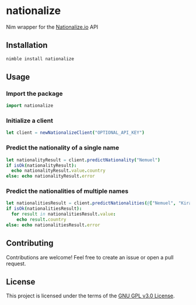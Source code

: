 # nationalize

Nim wrapper for the [Nationalize.io](https://nationalize.io) API

## Installation

```bash
nimble install nationalize
```

## Usage

### Import the package

```nim
import nationalize
```

### Initialize a client

```nim
let client = newNationalizeClient("OPTIONAL_API_KEY")
```

### Predict the nationality of a single name

```nim
let nationalityResult = client.predictNationality("Nemuel")
if isOk(nationalityResult):
  echo nationalityResult.value.country
else: echo nationalityResult.error
```

### Predict the nationalities of multiple names

```nim
let nationalitiesResult = client.predictNationalities(@["Nemuel", "Kira"])
if isOk(nationalitiesResult):
  for result in nationalitiesResult.value:
    echo result.country
else: echo nationalitiesResult.error
```

## Contributing

Contributions are welcome! Feel free to create an issue or open a pull request.

## License

This project is licensed under the terms of the [GNU GPL v3.0 License](https://www.gnu.org/licenses/gpl-3.0.html).
